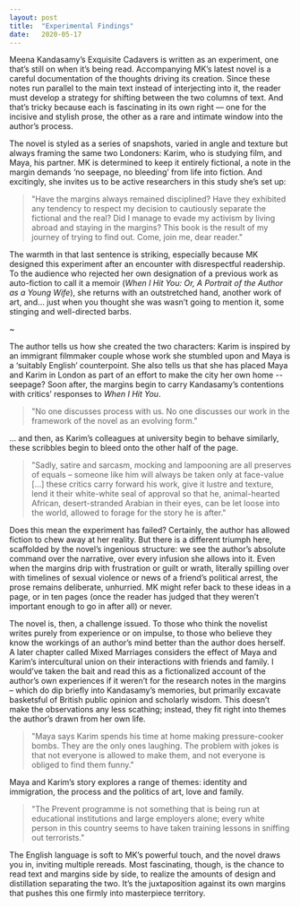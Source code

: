 ```yaml
---
layout: post
title:  "Experimental Findings"
date:   2020-05-17
---
```

Meena Kandasamy’s Exquisite Cadavers is written as an experiment, one that’s still on when it’s being read. Accompanying MK’s latest novel is a careful documentation of the thoughts driving its creation. Since these notes run parallel to the main text instead of interjecting into it, the reader must develop a strategy for shifting between the two columns of text. And that’s tricky because each is fascinating in its own right — one for the incisive and stylish prose, the other as a rare and intimate window into the author’s process.

The novel is styled as a series of snapshots, varied in angle and texture but always framing the same two Londoners: Karim, who is studying film, and Maya, his partner. MK is determined to keep it entirely fictional, a note in the margin demands ‘no seepage, no bleeding’ from life into fiction. And excitingly, she invites us to be active researchers in this study she’s set up:

> "Have the margins always remained disciplined? Have they exhibited any tendency to respect my decision to cautiously separate the fictional and the real? Did I manage to evade my activism by living abroad and staying in the margins? This book is the result of my journey of trying to find out. Come, join me, dear reader."

The warmth in that last sentence is striking, especially because MK designed this experiment after an encounter with disrespectful readership. To the audience who rejected her own designation of a previous work as auto-fiction to call it a memoir (*When I Hit You: Or, A Portrait of the Author as a Young Wife*), she returns with an outstretched hand, another work of art, and... just when you thought she was wasn’t going to mention it, some stinging and well-directed barbs. 

~ 

The author tells us how she created the two characters: Karim is inspired by an immigrant filmmaker couple whose work she stumbled upon and Maya is a ‘suitably English’ counterpoint. She also tells us that she has placed Maya and Karim in London as part of an effort to make the city her own home -- seepage? Soon after, the margins begin to carry Kandasamy’s contentions with critics’ responses to *When I Hit You*.

> "No one discusses process with us. No one discusses our work in the framework of the novel as an evolving form."

… and then, as Karim’s colleagues at university begin to behave similarly, these scribbles begin to bleed onto the other half of the page.

> "Sadly, satire and sarcasm, mocking and lampooning are all preserves of equals – someone like him will always be taken only at face-value […] these critics carry forward his work, give it lustre and texture, lend it their white-white seal of approval so that he, animal-hearted African, desert-stranded Arabian in their eyes, can be let loose into the world, allowed to forage for the story he is after."

Does this mean the experiment has failed? Certainly, the author has allowed fiction to chew away at her reality. But there is a different triumph here, scaffolded by the novel’s ingenious structure: we see the author’s absolute command over the narrative, over every infusion she allows into it. Even when the margins drip with frustration or guilt or wrath, literally spilling over with timelines of sexual violence or news of a friend’s political arrest, the prose remains deliberate, unhurried. MK might refer back to these ideas in a page, or in ten pages (once the reader has judged that they weren’t important enough to go in after all) or never.

The novel is, then, a challenge issued. To those who think the novelist writes purely from experience or on impulse, to those who believe they know the workings of an author’s mind better than the author does herself. A later chapter called Mixed Marriages considers the effect of Maya and Karim’s intercultural union on their interactions with friends and family. I would’ve taken the bait and read this as a fictionalized account of the author’s own experiences if it weren’t for the research notes in the margins – which do dip briefly into Kandasamy’s memories, but primarily excavate basketsful of British public opinion and scholarly wisdom. This doesn’t make the observations any less scathing; instead, they fit right into themes the author’s drawn from her own life.

> "Maya says Karim spends his time at home making pressure-cooker bombs. They are the only ones laughing.
The problem with jokes is that not everyone is allowed to make them, and not everyone is obliged to find them funny." 

Maya and Karim’s story explores a range of themes: identity and immigration, the process and the politics of art, love and family.

> "The Prevent programme is not something that is being run at educational institutions and large employers alone; every white person in this country seems to have taken training lessons in sniffing out terrorists."

The English language is soft to MK’s powerful touch, and the novel draws you in, inviting multiple rereads. Most fascinating, though, is the chance to read text and margins side by side, to realize the amounts of design and distillation separating the two. It’s the juxtaposition against its own margins that pushes this one firmly into masterpiece territory.
